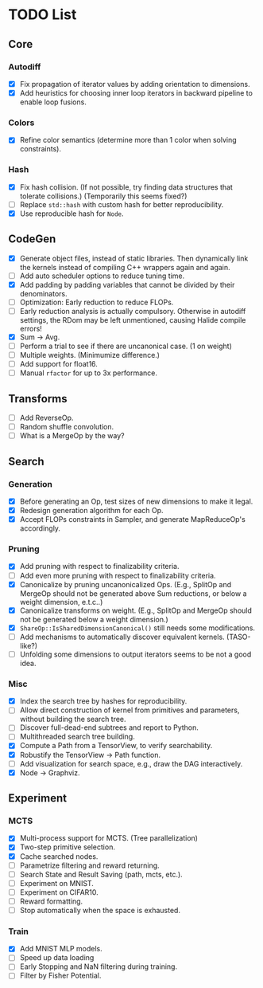 # TODO List

## Core

### Autodiff

- [x] Fix propagation of iterator values by adding orientation to dimensions.
- [x] Add heuristics for choosing inner loop iterators in backward pipeline to enable loop fusions.

### Colors

- [x] Refine color semantics (determine more than 1 color when solving constraints).

### Hash

- [x] Fix hash collision. (If not possible, try finding data structures that tolerate collisions.) (Temporarily this seems fixed?)
- [ ] Replace `std::hash` with custom hash for better reproducibility.
- [x] Use reproducible hash for `Node`.

## CodeGen

- [x] Generate object files, instead of static libraries. Then dynamically link the kernels instead of compiling C++ wrappers again and again.
- [ ] Add auto scheduler options to reduce tuning time.
- [x] Add padding by padding variables that cannot be divided by their denominators.
- [ ] Optimization: Early reduction to reduce FLOPs.
- [ ] Early reduction analysis is actually compulsory. Otherwise in autodiff settings, the RDom may be left unmentioned, causing Halide compile errors!
- [x] Sum -> Avg.
- [ ] Perform a trial to see if there are uncanonical case. (1 on weight)
- [ ] Multiple weights. (Minimumize difference.)
- [ ] Add support for float16.
- [ ] Manual `rfactor` for up to 3x performance.

## Transforms

- [ ] Add ReverseOp.
- [ ] Random shuffle convolution.
- [ ] What is a MergeOp by the way?

## Search

### Generation

- [x] Before generating an Op, test sizes of new dimensions to make it legal.
- [x] Redesign generation algorithm for each Op.
- [x] Accept FLOPs constraints in Sampler, and generate MapReduceOp's accordingly.

### Pruning

- [x] Add pruning with respect to finalizability criteria.
- [ ] Add even more pruning with respect to finalizability criteria.
- [x] Canonicalize by pruning uncanonicalized Ops. (E.g., SplitOp and MergeOp should not be generated above Sum reductions, or below a weight dimension, e.t.c..)
- [x] Canonicalize transforms on weight. (E.g., SplitOp and MergeOp should not be generated below a weight dimension.)
- [x] `ShareOp::IsSharedDimensionCanonical()` still needs some modifications.
- [ ] Add mechanisms to automatically discover equivalent kernels. (TASO-like?)
- [ ] Unfolding some dimensions to output iterators seems to be not a good idea.

### Misc

- [x] Index the search tree by hashes for reproducibility.
- [ ] Allow direct construction of kernel from primitives and parameters, without building the search tree.
- [ ] Discover full-dead-end subtrees and report to Python.
- [ ] Multithreaded search tree building.
- [x] Compute a Path from a TensorView, to verify searchability.
- [x] Robustify the TensorView -> Path function.
- [ ] Add visualization for search space, e.g., draw the DAG interactively.
- [x] Node -> Graphviz.

## Experiment

### MCTS

- [x] Multi-process support for MCTS. (Tree parallelization)
- [x] Two-step primitive selection. 
- [x] Cache searched nodes. 
- [ ] Parametrize filtering and reward returning. 
- [ ] Search State and Result Saving (path, mcts, etc.). 
- [ ] Experiment on MNIST. 
- [ ] Experiment on CIFAR10. 
- [ ] Reward formatting. 
- [ ] Stop automatically when the space is exhausted. 

### Train

- [x] Add MNIST MLP models. 
- [ ] Speed up data loading
- [ ] Early Stopping and NaN filtering during training. 
- [ ] Filter by Fisher Potential. 